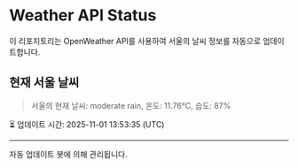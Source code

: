 
# Weather API Status

이 리포지토리는 OpenWeather API를 사용하여 서울의 날씨 정보를 자동으로 업데이트합니다.

## 현재 서울 날씨
> 서울의 현재 날씨: moderate rain, 온도: 11.76°C, 습도: 87%

⏳ 업데이트 시간: 2025-11-01 13:53:35 (UTC)

---
자동 업데이트 봇에 의해 관리됩니다.

